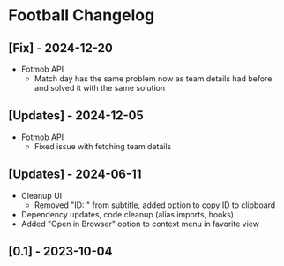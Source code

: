 # Football Changelog

## [Fix] - 2024-12-20

- Fotmob API
  - Match day has the same problem now as team details had before and solved it with the same solution

## [Updates] - 2024-12-05

- Fotmob API
  - Fixed issue with fetching team details

## [Updates] - 2024-06-11

- Cleanup UI
  - Removed "ID: " from subtitle, added option to copy ID to clipboard
- Dependency updates, code cleanup (alias imports, hooks)
- Added "Open in Browser" option to context menu in favorite view

## [0.1] - 2023-10-04
